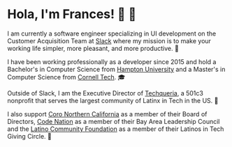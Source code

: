 # Hola, I'm Frances! 🍓 🍫

I am currently a software engineer specializing in UI development on the Customer Acquisition Team at [Slack](https://francescoronel.com/2018/06/04/slack/) where my mission is to make your working life simpler, more pleasant, and more productive. 💬

I have been working professionally as a developer since 2015 and hold a Bachelor's in Computer Science from [Hampton University](https://francescoronel.com/2016/05/04/hampton-university/) and a Master's in Computer Science from [Cornell Tech](https://francescoronel.com/2017/05/26/cornell-tech/). 🎓

Outside of Slack, I am the Executive Director of [Techqueria](https://techqueria.org), a 501c3 nonprofit that serves the largest community of Latinx in Tech in the US. 🌮

I also support [Coro Northern California](https://coronorcal.org/network/coro-team/) as a member of their Board of Directors, [Code Nation](https://francescoronel.com/2020/05/05/code-nation-bay-area-leadership-council/) as a member of their Bay Area Leadership Council and the [Latino Community Foundation](https://francescoronel.com/2020/05/04/latinos-in-tech-giving-circle/) as a member of their Latinos in Tech Giving Circle. 💛
